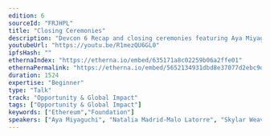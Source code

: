 ```yaml
---
edition: 6
sourceId: "FRJHPL"
title: "Closing Ceremonies"
description: "Devcon 6 Recap and closing ceremonies featuring Aya Miyaguchi, Natalia Madrid-Malo Latorre & Skylar Weaver"
youtubeUrl: "https://youtu.be/R1mezQU6GL0"
ipfsHash: ""
ethernaIndex: "https://etherna.io/embed/635171a8c02259b06a2ffe01"
ethernaPermalink: "https://etherna.io/embed/5652134931dbd8e37077d2ebc9d30615c6872ef45ce37c9aa02f456dcdeecc03"
duration: 1524
expertise: "Beginner"
type: "Talk"
track: "Opportunity & Global Impact"
tags: ["Opportunity & Global Impact"]
keywords: ["Ethereum","Foundation"]
speakers: ["Aya Miyaguchi", "Natalia Madrid-Malo Latorre", "Skylar Weaver"]
---
```

